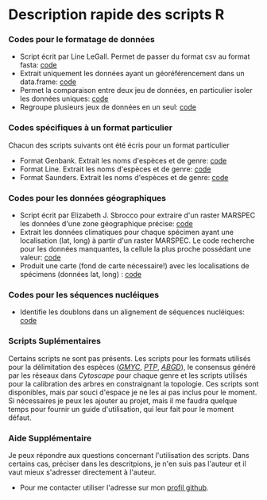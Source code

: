 # Description rapide des scripts R


### Codes pour le formatage de données

- Script écrit par Line LeGall. Permet de passer du format csv au format fasta: [code](csv_to_fasta.R)
- Extrait uniquement les données ayant un géoréférencement dans un data.frame: [code](georef.R)
- Permet la comparaison entre deux jeu de données, en particulier isoler les données uniques: [code](trouver_intrus.R)
- Regroupe plusieurs jeux de données en un seul: [code](merge_all.R)


### Codes spécifiques à un format particulier
Chacun des scripts suivants ont été écris pour un format particulier

- Format Genbank. Extrait les noms d'espèces et de genre: [code](format_genbank.R)
- Format Line. Extrait les noms d'espèces et de genre: [code](format_line.R)
- Format Saunders. Extrait les noms d'espèces et de genre: [code](format_saunders.R)


### Codes pour les données géographiques

- Script écrit par Elizabeth J. Sbrocco pour extraire d'un raster MARSPEC les données d'une zone géographique précise: [code](Sbrocco_script.R)
- Extrait les données climatiques pour chaque spécimen ayant une localisation (lat, long) à partir d'un raster MARSPEC. Le code recherche pour les données manquantes, la cellule la plus proche possédant une valeur: [code](extraction_points_marspec.R)
- Produit une carte (fond de carte nécessaire!) avec les localisations de spécimens (données lat, long) : [code](plotmap.R)


### Codes pour les séquences nucléiques

- Identifie les doublons dans un alignement de séquences nucléiques: [code](RmDuplicates.R)


### Scripts Suplémentaires

Certains scripts ne sont pas présents. Les scripts pour les formats utilisés pour la délimitation des espèces ([*GMYC*](https://francoismichonneau.net/gmyc-tutorial/), [*PTP*](https://sco.h-its.org/exelixis/web/software/PTP/index.html), [*ABGD*](https://wwwabi.snv.jussieu.fr/public/abgd/)), le consensus généré par les réseaux dans *Cytoscape* pour chaque genre et les scripts utilisés pour la calibration des arbres en constraignant la topologie.
Ces scripts sont disponibles, mais par souci d'espace je ne les ai pas inclus pour le moment. Si nécessaires je peux les ajouter au projet, mais il me faudra quelque temps pour fournir un guide d'utilisation, qui leur fait pour le moment défaut.


### Aide Supplémentaire

Je peux répondre aux questions concernant l'utilisation des scripts. Dans certains cas, préciser dans les descritpions, je n'en suis pas l'auteur et il vaut mieux s'adresser directement à l'auteur.
- Pour me contacter utiliser l'adresse sur mon [profil github](https://github.com/timothevanmeter).
